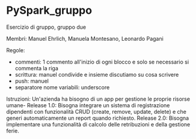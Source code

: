 # PySpark_gruppo
Esercizio di gruppo, gruppo due

Membri:
Manuel Ehrlich,
Manuela Montesano,
Leonardo Pagani

Regole:
- commenti: 1 commento all'inizio di ogni blocco e solo se necessario si commenta la riga
- scrittura: manuel condivide e insieme discutiamo su cosa scrivere
- push: manuel
- separatore nome variabili: underscore

Istruzioni:
Un'azienda ha bisogno di un app per gestione le proprie risorse umane-
Release 1.0: 
Bisogna integrare un sistema di registrazione dipendenti con funzionalità CRUD (create, remove, update, delete) e che generi automaticamente un report quando richiesto.
Release 2.0:
Bisogna implementare una funzionalità di calcolo delle retribuzioni e della gestione ferie.

